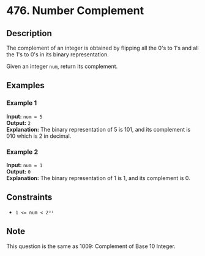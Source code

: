 # 476. Number Complement

## Description
The complement of an integer is obtained by flipping all the 0's to 1's and all the 1's to 0's in its binary representation.

Given an integer `num`, return its complement.

## Examples

### Example 1
**Input:** `num = 5`  
**Output:** `2`  
**Explanation:** The binary representation of 5 is 101, and its complement is 010 which is 2 in decimal.

### Example 2
**Input:** `num = 1`  
**Output:** `0`  
**Explanation:** The binary representation of 1 is 1, and its complement is 0.

## Constraints
- `1 <= num < 2³¹`

## Note
This question is the same as 1009: Complement of Base 10 Integer.
